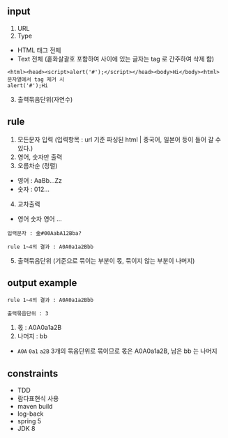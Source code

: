 input
-----
 1. URL
 2. Type
  * HTML 태그 전체
  * Text 전체 (홑화살괄호 포함하여 사이에 있는 글자는 tag 로 간주하여 삭제 함)
  ```
  <html><head><script>alert('#');</script></head><body>Hi</body><html>
  문자열에서 tag 제거 시 
  alert('#');Hi
  ```
 3. 출력묶음단위(자연수)

rule
-----
 1. 모든문자 입력 (입력항목 : url 기준 파싱된 html | 중국어, 일본어 등이 들어 갈 수 있다.)
 2. 영어, 숫자만 출력
 3. 오름차순 (정렬)
   * 영어 : AaBb...Zz
   * 숫자 : 012...
 4. 교차출력
   * 영어 숫자 영어 ...
```
입력문자 : 金#00AabA12Bba?

rule 1~4의 결과 : A0A0a1a2Bbb
```
5. 출력묶음단위 (기준으로 묶이는 부분이 몫, 묶이지 않는 부분이 나머지)

output example
-----
```
rule 1~4의 결과 : A0A0a1a2Bbb

출력묶음단위 : 3
```
1. 몫 : A0A0a1a2B
2. 나머지 : bb

* `A0A` `0a1` `a2B` 3개의 묶음단위로 묶이므로 몫은 A0A0a1a2B, 남은 bb 는 나머지

constraints
-----
* TDD
* 람다표현식 사용
* maven build
* log-back
* spring 5
* JDK 8

